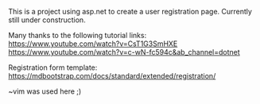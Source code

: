 This is a project using asp.net to create a user registration page. Currently still under construction.

Many thanks to the following tutorial links:
https://www.youtube.com/watch?v=CsT1G3SmHXE
https://www.youtube.com/watch?v=c-wN-fc594c&ab_channel=dotnet

Registration form template:
https://mdbootstrap.com/docs/standard/extended/registration/

~vim was used here ;) 
